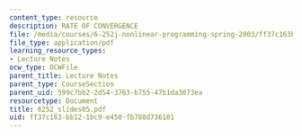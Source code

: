 ```yaml
---
content_type: resource
description: RATE OF CONVERGENCE
file: /media/courses/6-252j-nonlinear-programming-spring-2003/ff37c163bb121bc9e450fb788d736181_6252_slides05.pdf
file_type: application/pdf
learning_resource_types:
- Lecture Notes
ocw_type: OCWFile
parent_title: Lecture Notes
parent_type: CourseSection
parent_uid: 599c7bb2-2d54-3763-b755-47b1da3073ea
resourcetype: Document
title: 6252_slides05.pdf
uid: ff37c163-bb12-1bc9-e450-fb788d736181
---
```

